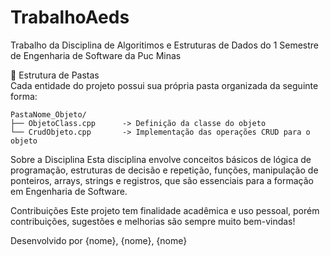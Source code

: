 # TrabalhoAeds

Trabalho da Disciplina de Algoritimos e Estruturas de Dados do 1 Semestre de Engenharia de Software da Puc Minas

📁 Estrutura de Pastas  
Cada entidade do projeto possui sua própria pasta organizada da seguinte forma:

    PastaNome_Objeto/
    ├── ObjetoClass.cpp      -> Definição da classe do objeto
    └── CrudObjeto.cpp       -> Implementação das operações CRUD para o objeto

Sobre a Disciplina
Esta disciplina envolve conceitos básicos de lógica de programação, estruturas de decisão e repetição, funções, manipulação de ponteiros, arrays, strings e registros, que são essenciais para a formação em Engenharia de Software.

Contribuições
Este projeto tem finalidade acadêmica e uso pessoal, porém contribuições, sugestões e melhorias são sempre muito bem-vindas!

Desenvolvido por {nome}, {nome}, {nome}
